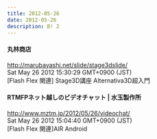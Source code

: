```yaml
---
title: 2012-05-26
date: 2012-05-26
description: B! 2
---
```


#### 丸林商店
http://marubayashi.net/slide/stage3dslide/<br>
Sat May 26 2012 15:30:29 GMT+0900 (JST)<br>
[Flash Flex 関連] Stage3D講座 Alternativa3D超入門


#### RTMFPネット越しのビデオチャット | 水玉製作所
http://www.mztm.jp/2012/05/26/videochat/<br>
Sat May 26 2012 15:04:40 GMT+0900 (JST)<br>
[Flash Flex 関連]AIR Android


